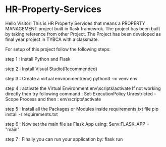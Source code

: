 # HR-Property-Services

Hello Visitor!
This is HR Property Services that means a PROPERTY MANAGEMENT project built in flask framewrok. The project has been built by taking reference from other Project.
The Project has been developed as final year project in TYBCA with a classmate.

For setup of this project follow the following steps:

step 1 : Install Python and Flask 


step 2 : Install Visual Studio(Recommended)


step 3 : Create a virtual environment(env)
python3 -m venv env

step 4 : activate the Virtual Environment
env\scripts\activate
If not working directly then try following command : Set-ExecutionPolicy Unrestricted -Scope Process
and then : env\scripts\activate

step 5 : Install all the Packages or Modules inside requirements.txt file
pip install -r requirements.txt

step 6 : Now set the main file as Flask App using:
$env:FLASK_APP = "main"

step 7 : Finally you can run your application by:
flask run


